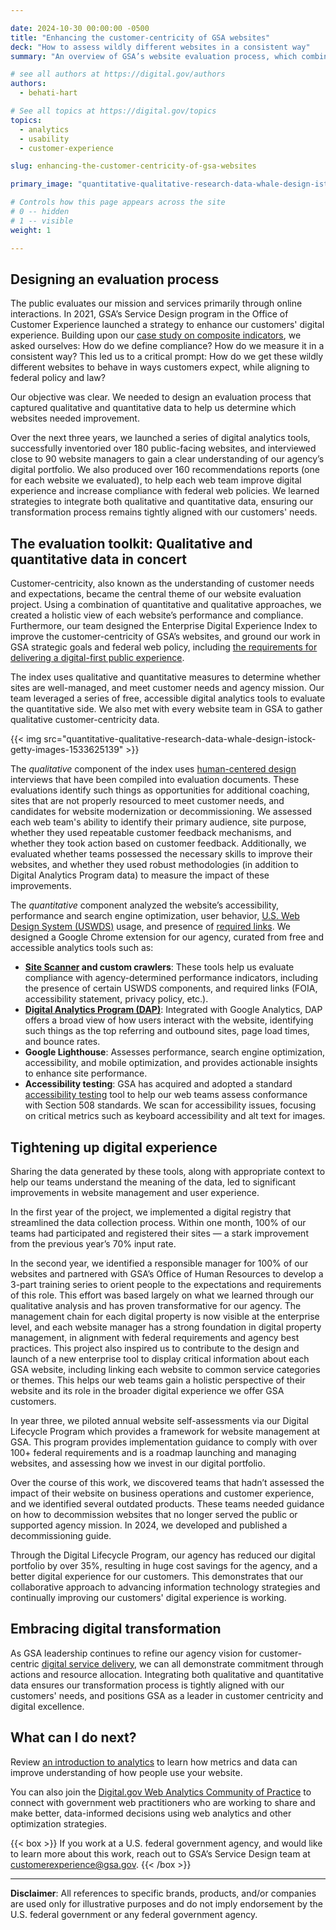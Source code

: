 ```yaml
---

date: 2024-10-30 00:00:00 -0500
title: "Enhancing the customer-centricity of GSA websites"
deck: "How to assess wildly different websites in a consistent way"
summary: "An overview of GSA’s website evaluation process, which combines qualitative and quantitative data to assess website management and performance."

# see all authors at https://digital.gov/authors
authors:
  - behati-hart

# See all topics at https://digital.gov/topics
topics:
  - analytics
  - usability
  - customer-experience

slug: enhancing-the-customer-centricity-of-gsa-websites

primary_image: "quantitative-qualitative-research-data-whale-design-istock-getty-images-1533625139"

# Controls how this page appears across the site
# 0 -- hidden
# 1 -- visible
weight: 1

---
```


## Designing an evaluation process

The public evaluates our mission and services primarily through online interactions. In 2021, GSA’s Service Design program in the Office of Customer Experience launched a strategy to enhance our customers' digital experience. Building upon our [case study on composite indicators](https://digital.gov/2024/04/16/determining-the-true-value-of-a-website-a-gsa-case-study/), we asked ourselves: How do we define compliance? How do we measure it in a consistent way? This led us to a critical prompt: How do we get these wildly different websites to behave in ways customers expect, while aligning to federal policy and law? 

Our objective was clear. We needed to design an evaluation process that captured qualitative and quantitative data to help us determine which websites needed improvement. 

Over the next three years, we launched a series of digital analytics tools, successfully inventoried over 180 public-facing websites, and interviewed close to 90 website managers to gain a clear understanding of our agency’s digital portfolio. We also produced over 160 recommendations reports (one for each website we evaluated), to help each web team improve digital experience and increase compliance with federal web policies. We learned strategies to integrate both qualitative and quantitative data, ensuring our transformation process remains tightly aligned with our customers' needs.

## The evaluation toolkit: Qualitative and quantitative data in concert

Customer-centricity, also known as the understanding of customer needs and expectations, became the central theme of our website evaluation project. Using a combination of quantitative and qualitative approaches, we created a holistic view of each website’s performance and compliance. Furthermore, our team designed the Enterprise Digital Experience Index to improve the customer-centricity of GSA’s websites, and ground our work in GSA strategic goals and federal web policy, including [the requirements for delivering a digital-first public experience](https://digital.gov/resources/delivering-digital-first-public-experience/).

The index uses qualitative and quantitative measures to determine whether sites are well-managed, and meet customer needs and agency mission. Our team leveraged a series of free, accessible digital analytics tools to evaluate the quantitative side. We also met with every website team in GSA to gather qualitative customer-centricity data. 

{{< img src="quantitative-qualitative-research-data-whale-design-istock-getty-images-1533625139" >}}

The *qualitative* component of the index uses [human-centered design](https://digital.gov/guides/hcd/) interviews that have been compiled into evaluation documents. These evaluations identify such things as opportunities for additional coaching, sites that are not properly resourced to meet customer needs, and candidates for website modernization or decommissioning. We assessed each web team's ability to identify their primary audience, site purpose, whether they used repeatable customer feedback mechanisms, and whether they took action based on customer feedback. Additionally, we evaluated whether teams possessed the necessary skills to improve their websites, and whether they used robust methodologies (in addition to Digital Analytics Program data) to measure the impact of these improvements.

The *quantitative* component analyzed the website’s accessibility, performance and search engine optimization, user behavior, [U.S. Web Design System (USWDS)](https://designsystem.digital.gov/) usage, and presence of [required links](https://digital.gov/resources/required-web-content-and-links/). We designed a Google Chrome extension for our agency, curated from free and accessible analytics tools such as:

* **[Site Scanner](https://digital.gov/guides/site-scanning/) and custom crawlers**: These tools help us evaluate compliance with agency-determined performance indicators, including the presence of certain USWDS components, and required links (FOIA, accessibility statement, privacy policy, etc.).
* **[Digital Analytics Program (DAP)](https://digital.gov/guides/dap/)**: Integrated with Google Analytics, DAP offers a broad view of how users interact with the website, identifying such things as the top referring and outbound sites, page load times, and bounce rates.
* **Google Lighthouse**: Assesses performance, search engine optimization, accessibility, and mobile optimization, and provides actionable insights to enhance site performance.
* **Accessibility testing**: GSA has acquired and adopted a standard [accessibility testing](https://www.section508.gov/test/) tool to help our web teams assess conformance with Section 508 standards. We scan for accessibility issues, focusing on critical metrics such as keyboard accessibility and alt text for images.

## Tightening up digital experience

Sharing the data generated by these tools, along with appropriate context to help our teams understand the meaning of the data, led to significant improvements in website management and user experience.

In the first year of the project, we implemented a digital registry that streamlined the data collection process. Within one month, 100% of our teams had participated and registered their sites — a stark improvement from the previous year’s 70% input rate.

In the second year, we identified a responsible manager for 100% of our websites and partnered with GSA’s Office of Human Resources to develop a 3-part training series to orient people to the expectations and requirements of this role. This effort was based largely on what we learned through our qualitative analysis and has proven transformative for our agency. The management chain for each digital property is now visible at the enterprise level, and each website manager has a strong foundation in digital property management, in alignment with federal requirements and agency best practices. This project also inspired us to contribute to the design and launch of a new enterprise tool to display critical information about each GSA website, including linking each website to common service categories or themes. This helps our web teams gain a holistic perspective of their website and its role in the broader digital experience we offer GSA customers. 

In year three, we piloted annual website self-assessments via our Digital Lifecycle Program which provides a framework for website management at GSA. This program provides implementation guidance to comply with over 100+ federal requirements and is a roadmap launching and managing websites, and assessing how we invest in our digital portfolio. 

Over the course of this work, we discovered teams that hadn’t assessed the impact of their website on business operations and customer experience, and we identified several outdated products. These teams needed guidance on how to decommission websites that no longer served the public or supported agency mission. In 2024, we developed and published a decommissioning guide.

Through the Digital Lifecycle Program, our agency has reduced our digital portfolio by over 35%, resulting in huge cost savings for the agency, and a better digital experience for our customers. This demonstrates that our collaborative approach to advancing information technology strategies and continually improving our customers' digital experience is working.

## Embracing digital transformation

As GSA leadership continues to refine our agency vision for customer-centric [digital service delivery](https://digital.gov/topics/digital-service-delivery/), we can all demonstrate commitment through actions and resource allocation. Integrating both qualitative and quantitative data ensures our transformation process is tightly aligned with our customers' needs, and positions GSA as a leader in customer centricity and digital excellence.

## What can I do next?

Review [an introduction to analytics](https://digital.gov/resources/an-introduction-to-analytics/) to learn how metrics and data can improve understanding of how people use your website.

You can also join the [Digital.gov Web Analytics Community of Practice](https://digital.gov/communities/web-analytics-and-optimization/) to connect with government web practitioners who are working to share and make better, data-informed decisions using web analytics and other optimization strategies.

{{< box >}}
If you work at a U.S. federal government agency, and would like to learn more about this work, reach out to GSA’s Service Design team at [customerexperience@gsa.gov](mailto:customerexperience@gsa.gov).
{{< /box >}}

---

**Disclaimer**: All references to specific brands, products, and/or companies are used only for illustrative purposes and do not imply endorsement by the U.S. federal government or any federal government agency.
